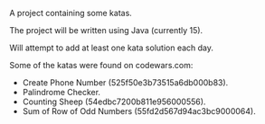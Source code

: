 A project containing some katas.

The project will be written using Java (currently 15).

Will attempt to add at least one kata solution each day.

Some of the katas were found on codewars.com:
- Create Phone Number (525f50e3b73515a6db000b83).
- Palindrome Checker.
- Counting Sheep (54edbc7200b811e956000556).
- Sum of Row of Odd Numbers (55fd2d567d94ac3bc9000064).
